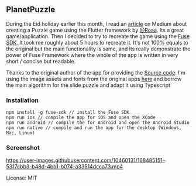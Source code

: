 ## PlanetPuzzle

During the Eid holiday earlier this month, I read an [article](https://medium.com/@roaakdm/i-won-in-the-flutter-puzzle-hack-challenge-a6015d15c7d2) on Medium about creating a Puzzle game using the Flutter framework by [@Roaa](https://github.com/Roaa94). Its a great game/application. Then I decided to try to recreate the game using the [Fuse SDK](https://fuseopen.com). It took me roughly about 5 hours to recreate it. It's not 100% equals to the original but the main functionality is same, and its really demonstrate the power of Fuse Framework where the whole of the app is written in very short / concise but readable.

Thanks to the original author of the app for providing the [Source code](https://github.com/Roaa94/flutter-puzzle-hack). I'm using the image assets and fonts from the original apps [here](https://github.com/Roaa94/flutter-puzzle-hack/tree/main/assets) and borrow the main algorithm for the slide puzzle and adapt it using Typescript

### Installation
```
npm install -g fuse-sdk // install the Fuse SDK
npm run ios // compile the app for iOS and open the XCode
npm run android // compile the for Android and open the Android Studio
npm run native // compile and run the app for the desktop (Windows, Mac, Linux)
```

### Screenshot

https://user-images.githubusercontent.com/10460131/168485151-5317cbb3-b48d-4bb1-b074-a33514dcca73.mp4


License: MIT
